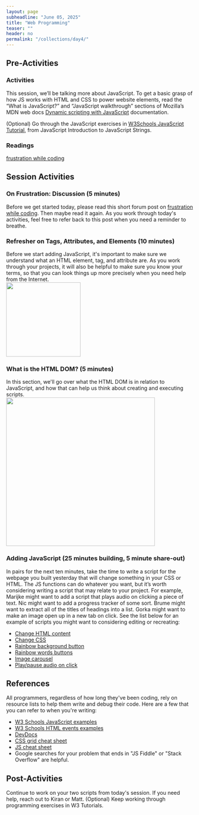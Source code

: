 ```yaml
---
layout: page
subheadline: "June 05, 2025"
title: "Web Programming"
teaser: ""
header: no
permalink: "/collections/day4/"
---
```


## Pre-Activities
### Activities
This session, we’ll be talking more about JavaScript. To get a basic grasp of how JS works with HTML and CSS to power website elements, read the “What is JavaScript?” and “JavaScript walkthrough” sections of Mozilla’s MDN web docs [Dynamic scripting with JavaScript](https://developer.mozilla.org/en-US/docs/Learn_web_development/Core/Scripting) documentation.

(Optional) Go through the JavaScript exercises in [W3Schools JavaScript Tutorial](https://www.w3schools.com/js/js_intro.asp), from JavaScript Introduction to JavaScript Strings.

### Readings
[frustration while coding](https://discuss.codecademy.com/t/dealing-with-frustration-while-learning-to-code/512136)

## Session Activities
### On Frustration: Discussion (5 minutes)
Before we get started today, please read this short forum post on [frustration while coding](https://discuss.codecademy.com/t/dealing-with-frustration-while-learning-to-code/512136). Then maybe read it again. As you work through today's activities, feel free to refer back to this post when you need a reminder to breathe.

### Refresher on Tags, Attributes, and Elements (10 minutes)
Before we start adding JavaScript, it's important to make sure we understand what an HTML element, tag, and attribute are. As you work through your projects, it will also be helpful to make sure you know your terms, so that you can look things up more precisely when you need help from the Internet. <br>
<img src="https://cornell-colab.github.io/2025-SummerDH/images/qr-quizziz.jpg" height=200px>

### What is the HTML DOM? (5 minutes)
In this section, we'll go over what the HTML DOM is in relation to JavaScript, and how that can help us think about creating and executing scripts. <br>
<img src="https://www.tutorialspoint.com/html/images/html_dom.jpg" height="400" style="text-align:center;">


### Adding JavaScript (25 minutes building, 5 minute share-out)
In pairs for the next ten minutes, take the time to write a script for the webpage you built yesterday that will change something in your CSS or HTML. The JS functions can do whatever you want, but it’s worth considering writing a script that may relate to your project. For example, Marijke might want to add a script that plays audio on clicking a piece of text. Nic might want to add a progress tracker of some sort. Brume might want to extract all of the titles of headings into a list. Gorka might want to make an image open up in a new tab on click. See the list below for an example of scripts you might want to considering editing or recreating:
* [Change HTML content](https://www.w3schools.com/js/tryit.asp?filename=tryjs_intro_inner_html)
* [Change CSS](https://www.w3schools.com/js/tryit.asp?filename=tryjs_intro_style)
* [Rainbow background button](https://github.com/kam535/sample-pages/blob/main/rainbow-bg.html)
* [Rainbow words buttons](https://github.com/kam535/sample-pages/blob/main/rainbow.html)
* [Image carousel](https://github.com/kam535/sample-pages/blob/main/birds.html)
* [Play/pause audio on click](https://github.com/kam535/sample-pages/blob/main/honks.html)
  

## References
All programmers, regardless of how long they've been coding, rely on resource lists to help them write and debug their code. Here are a few that you can refer to when you're writing:
* [W3 Schools JavaScript examples](https://www.w3schools.com/js/js_examples.asp)
* [W3 Schools HTML events examples](https://www.w3schools.com/js/js_events_examples.asp)
* [DevDocs](https://devdocs.io/)
* [CSS grid cheat sheet](https://alialaa.github.io/css-grid-cheat-sheet/)
* [JS cheat sheet](https://htmlcheatsheet.com/js/)
* Google searches for your problem that ends in "JS Fiddle" or "Stack Overflow" are helpful. 

## Post-Activities
Continue to work on your two scripts from today's session. If you need help, reach out to Kiran or Matt.
(Optional) Keep working through programming exercises in W3 Tutorials.
